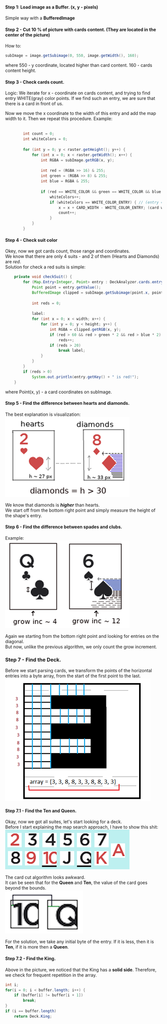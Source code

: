#### Step 1: Load image as a Buffer. (x, y - pixels)
Simple way with a **BufferedImage**
#### Step 2 - Cut 10 % of picture with cards content. (They are located in the center of the picture)
How to: 
```java
subImage = image.getSubimage(0, 550, image.getWidth(), 160);
```
where 550 - y coordinate, located higher than card content. 160 - cards content height.
#### Step 3 - Check cards count. 
Logic: We iterate for x - coordinate on cards content, and trying to find entry 
WHITE(gray) color points. If we find such an entry, we are sure that there is a card in front of us.

Now we move the x coordinate to the width of this entry and add the map width to it. Then we repeat this procedure.
Example:
```java
    
        int count = 0;
        int whiteColors = 0;

        for (int y = 0; y < raster.getHeight(); y++) {
            for (int x = 0; x < raster.getWidth(); x++) {
                int RGBA = subImage.getRGB(x, y);

                int red = (RGBA >> 16) & 255;
                int green = (RGBA >> 8) & 255;
                int blue = RGBA & 255;

                if (red == WHITE_COLOR && green == WHITE_COLOR && blue == WHITE_COLOR
                    whiteColors++;
                    if (whiteColors == WHITE_COLOR_ENTRY) { // (entry = 30)
                        x = x + CARD_WIDTH - WHITE_COLOR_ENTRY; (card width = 64)
                        count++;
                    }
            }
        }
```

#### Step 4 - Check suit color
Okey, now we got cards count, those range and coordinates. <br>
We know that there are only 4 suits - and 2 of them (Hearts and Diamonds) are *red*. <br>
Solution for check a red suits is simple:
```java
    private void checkSuit() {
        for (Map.Entry<Integer, Point> entry : DeckAnalyzer.cards.entrySet()) {
            Point point = entry.getValue();
            BufferedImage clipped = subImage.getSubimage(point.x, point.y, CARD_WIDTH, CARD_HEIGHT);

            int reds = 0;

            label:
            for (int x = 0; x < width; x++) {
                for (int y = 0; y < height; y++) {
                    int RGBA = clipped.getRGB(x, y);
                    if (red > 60 && red > green * 2 && red > blue * 2)
                        reds++;
                    if (reds > 20)
                        break label;
                }
            }
        }
        if (reds > 0) 
            System.out.println(entry.getKey() + " is red!");
    }
```
where Point(x, y) - a card coordinates on subImage.

#### Step 5 - Find the difference between hearts and diamonds.

The best explanation is visualization:<br>
![](res/hearts_or_diamonds.png)

We know that diamonds is ***higher*** than hearts.<br>
We start off from the bottom right point and simply measure the height of the shape's entry.

#### Step 6 - Find the difference between spades and clubs.

Example:<br>
![](res/spades_or_clubs.png)

Again we starting from the bottom right point and looking for entries on the diagonal.<br>
But now, unlike the previous algorithm, we only count the grow increment.

### Step 7 - Find the Deck.
Before we start parsing cards, we transform the points of the horizontal entries into a byte array, from the start of the first point to the last.<br>
![](res/entries.png)

#### Step 7.1 - Find the Ten and Queen.

Okay, now we got all suites, let's start looking for a deck. <br>
Before I start explaining the map search approach, I have to show this shit: <br>
![](res/cards_clipped.png)

The card cut algorithm  looks awkward.<br>
It can be seen that for the __Queen__ and __Ten__, the value of the card goes beyond the bounds.<br>
![](res/ten_or_queen.png)

For the solution, we take any initial byte of the entry. If it is less, then it is __Ten__, if it is more then a __Queen__.

#### Step 7.2 - Find the King.

Above in the picture, we noticed that the King has a __solid side__. Therefore, we check for frequent repetition in the array.
```java
int i;
for(i = 0; i < buffer.length; i++) {
    if (buffer[i] != buffer[i + 1])
        break;
}
if (i == buffer.length)
    return Deck.King;
```
